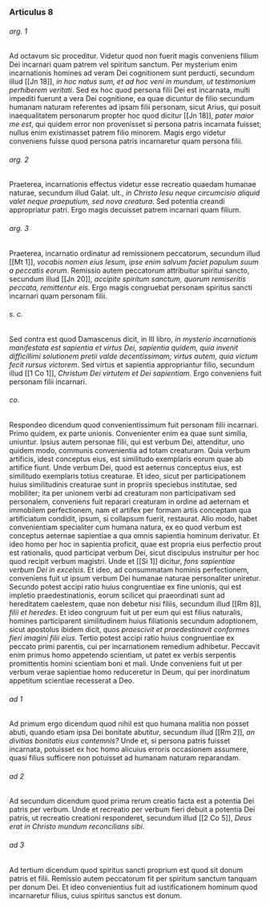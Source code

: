 ### Articulus 8

###### arg. 1
Ad octavum sic proceditur. Videtur quod non fuerit magis conveniens filium Dei incarnari quam patrem vel spiritum sanctum. Per mysterium enim incarnationis homines ad veram Dei cognitionem sunt perducti, secundum illud [[Jn 18]], *in hoc natus sum, et ad hoc veni in mundum, ut testimonium perhiberem veritati*. Sed ex hoc quod persona filii Dei est incarnata, multi impediti fuerunt a vera Dei cognitione, ea quae dicuntur de filio secundum humanam naturam referentes ad ipsam filii personam, sicut Arius, qui posuit inaequalitatem personarum propter hoc quod dicitur [[Jn 18]], *pater maior me est*, qui quidem error non provenisset si persona patris incarnata fuisset; nullus enim existimasset patrem filio minorem. Magis ergo videtur conveniens fuisse quod persona patris incarnaretur quam persona filii.

###### arg. 2
Praeterea, incarnationis effectus videtur esse recreatio quaedam humanae naturae, secundum illud Galat. ult., *in Christo Iesu neque circumcisio aliquid valet neque praeputium, sed nova creatura*. Sed potentia creandi appropriatur patri. Ergo magis decuisset patrem incarnari quam filium.

###### arg. 3
Praeterea, incarnatio ordinatur ad remissionem peccatorum, secundum illud [[Mt 1]], *vocabis nomen eius Iesum, ipse enim salvum faciet populum suum a peccatis eorum*. Remissio autem peccatorum attribuitur spiritui sancto, secundum illud [[Jn 20]], *accipite spiritum sanctum, quorum remiseritis peccata, remittentur eis*. Ergo magis congruebat personam spiritus sancti incarnari quam personam filii.

###### s. c.
Sed contra est quod Damascenus dicit, in III libro, *in mysterio incarnationis manifestata est sapientia et virtus Dei, sapientia quidem, quia invenit difficillimi solutionem pretii valde decentissimam; virtus autem, quia victum fecit rursus victorem*. Sed virtus et sapientia appropriantur filio, secundum illud [[1 Co 1]], *Christum Dei virtutem et Dei sapientiam*. Ergo conveniens fuit personam filii incarnari.

###### co.
Respondeo dicendum quod convenientissimum fuit personam filii incarnari. Primo quidem, ex parte unionis. Convenienter enim ea quae sunt similia, uniuntur. Ipsius autem personae filii, qui est verbum Dei, attenditur, uno quidem modo, communis convenientia ad totam creaturam. Quia verbum artificis, idest conceptus eius, est similitudo exemplaris eorum quae ab artifice fiunt. Unde verbum Dei, quod est aeternus conceptus eius, est similitudo exemplaris totius creaturae. Et ideo, sicut per participationem huius similitudinis creaturae sunt in propriis speciebus institutae, sed mobiliter; ita per unionem verbi ad creaturam non participativam sed personalem, conveniens fuit reparari creaturam in ordine ad aeternam et immobilem perfectionem, nam et artifex per formam artis conceptam qua artificiatum condidit, ipsum, si collapsum fuerit, restaurat. Alio modo, habet convenientiam specialiter cum humana natura, ex eo quod verbum est conceptus aeternae sapientiae a qua omnis sapientia hominum derivatur. Et ideo homo per hoc in sapientia proficit, quae est propria eius perfectio prout est rationalis, quod participat verbum Dei, sicut discipulus instruitur per hoc quod recipit verbum magistri. Unde et [[Si 1]] dicitur, *fons sapientiae verbum Dei in excelsis*. Et ideo, ad consummatam hominis perfectionem, conveniens fuit ut ipsum verbum Dei humanae naturae personaliter uniretur. Secundo potest accipi ratio huius congruentiae ex fine unionis, qui est impletio praedestinationis, eorum scilicet qui praeordinati sunt ad hereditatem caelestem, quae non debetur nisi filiis, secundum illud [[Rm 8]], *filii et heredes*. Et ideo congruum fuit ut per eum qui est filius naturalis, homines participarent similitudinem huius filiationis secundum adoptionem, sicut apostolus ibidem dicit, *quos praescivit et praedestinavit conformes fieri imagini filii eius*. Tertio potest accipi ratio huius congruentiae ex peccato primi parentis, cui per incarnationem remedium adhibetur. Peccavit enim primus homo appetendo scientiam, ut patet ex verbis serpentis promittentis homini scientiam boni et mali. Unde conveniens fuit ut per verbum verae sapientiae homo reduceretur in Deum, qui per inordinatum appetitum scientiae recesserat a Deo.

###### ad 1
Ad primum ergo dicendum quod nihil est quo humana malitia non posset abuti, quando etiam ipsa Dei bonitate abutitur, secundum illud [[Rm 2]], *an divitias bonitatis eius contemnis?* Unde et, si persona patris fuisset incarnata, potuisset ex hoc homo alicuius erroris occasionem assumere, quasi filius sufficere non potuisset ad humanam naturam reparandam.

###### ad 2
Ad secundum dicendum quod prima rerum creatio facta est a potentia Dei patris per verbum. Unde et recreatio per verbum fieri debuit a potentia Dei patris, ut recreatio creationi responderet, secundum illud [[2 Co 5]], *Deus erat in Christo mundum reconcilians sibi*.

###### ad 3
Ad tertium dicendum quod spiritus sancti proprium est quod sit donum patris et filii. Remissio autem peccatorum fit per spiritum sanctum tanquam per donum Dei. Et ideo convenientius fuit ad iustificationem hominum quod incarnaretur filius, cuius spiritus sanctus est donum.

